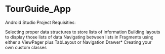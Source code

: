 # TourGuide_App

Android Studio Project Requisities:

Selecting proper data structures to store lists of information
Building layouts to display those lists of data
Navigating between lists in Fragments using either a ViewPager plus TabLayout or Navigation Drawer*
Creating your own custom classes

